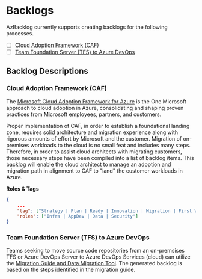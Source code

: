 # Backlogs
AzBacklog currently supports creating backlogs for the following processes.

- [ ] [Cloud Adoption Framework (CAF)](#cloud-adoption-framework-caf)
- [ ] [Team Foundation Server (TFS) to Azure DevOps](#team-foundation-server-tfs-to-azure-devops)

## Backlog Descriptions

### Cloud Adoption Framework (CAF)
The [Microsoft Cloud Adoption Framework for Azure](https://docs.microsoft.com/en-us/azure/cloud-adoption-framework/) is the One Microsoft approach to cloud adoption in Azure, consolidating and shaping proven practices from Microsoft employees, partners, and customers.

Proper implementation of CAF, in order to establish a foundational landing zone, requires solid architecture and migration experience along with rigorous amounts of effort by Microsoft and the customer. Migration of on-premises workloads to the cloud is no small feat and includes many steps. Therefore, in order to assist cloud architects with migrating customers, those necessary steps have been compiled into a list of backlog items. This backlog will enable the cloud architect to manage an adoption and migration path in alignment to CAF to "land" the customer workloads in Azure.

**Roles & Tags**  
```json
{
    ...
    "tag": ["Strategy | Plan | Ready | Innovation | Migration | First Workload | First Host | Workload Template"],
    "roles": ["Infra | AppDev | Data | Security"]
}
```

### Team Foundation Server (TFS) to Azure DevOps
Teams seeking to move source code repositories from an on-premsises TFS or Azure DevOps Server to Azure DevOps Services (cloud) can utilize the [Migration Guide and Data Migration Tool](https://www.microsoft.com/en-us/download/details.aspx?id=54274). The generated backlog is based on the steps identified in the migration guide.